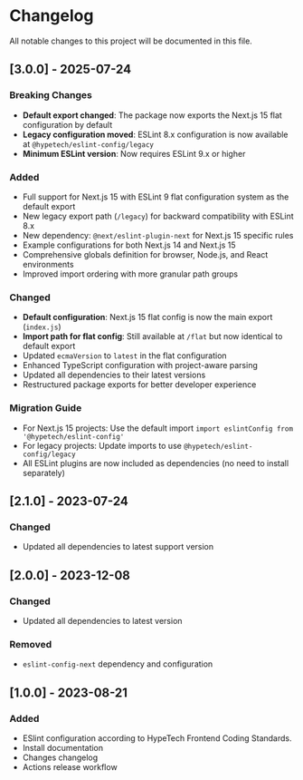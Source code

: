 # Changelog

All notable changes to this project will be documented in this file.

## [3.0.0] - 2025-07-24

### Breaking Changes

- **Default export changed**: The package now exports the Next.js 15 flat configuration by default
- **Legacy configuration moved**: ESLint 8.x configuration is now available at `@hypetech/eslint-config/legacy`
- **Minimum ESLint version**: Now requires ESLint 9.x or higher

### Added

- Full support for Next.js 15 with ESLint 9 flat configuration system as the default export
- New legacy export path (`/legacy`) for backward compatibility with ESLint 8.x
- New dependency: `@next/eslint-plugin-next` for Next.js 15 specific rules
- Example configurations for both Next.js 14 and Next.js 15
- Comprehensive globals definition for browser, Node.js, and React environments
- Improved import ordering with more granular path groups

### Changed

- **Default configuration**: Next.js 15 flat config is now the main export (`index.js`)
- **Import path for flat config**: Still available at `/flat` but now identical to default export
- Updated `ecmaVersion` to `latest` in the flat configuration
- Enhanced TypeScript configuration with project-aware parsing
- Updated all dependencies to their latest versions
- Restructured package exports for better developer experience

### Migration Guide

- For Next.js 15 projects: Use the default import `import eslintConfig from '@hypetech/eslint-config'`
- For legacy projects: Update imports to use `@hypetech/eslint-config/legacy`
- All ESLint plugins are now included as dependencies (no need to install separately)

## [2.1.0] - 2023-07-24

### Changed

-   Updated all dependencies to latest support version

## [2.0.0] - 2023-12-08

### Changed

-   Updated all dependencies to latest version

### Removed

-   `eslint-config-next` dependency and configuration

## [1.0.0] - 2023-08-21

### Added

-   ESlint configuration according to HypeTech Frontend Coding Standards.
-   Install documentation
-   Changes changelog
-   Actions release workflow
